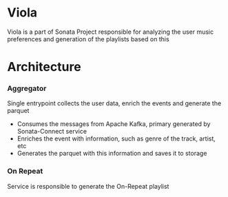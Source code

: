 # Viola 
Viola is a part of Sonata Project responsible for analyzing the user music preferences and generation of the playlists based on this


# Architecture

### Aggregator
Single entrypoint collects the user data, enrich the events and generate the parquet

- Consumes the messages from Apache Kafka, primary generated by Sonata-Connect service
- Enriches the event with information, such as genre of the track, artist, etc
- Generates the parquet with this information and saves it to storage

### On Repeat
Service is responsible to generate the On-Repeat playlist
